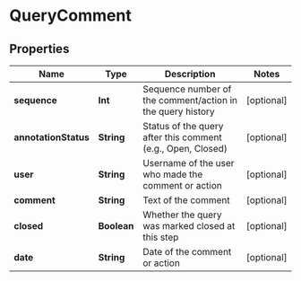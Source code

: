 

# QueryComment


## Properties

Name | Type | Description | Notes
------------ | ------------- | ------------- | -------------
**sequence** | **Int** | Sequence number of the comment/action in the query history |  [optional]
**annotationStatus** | **String** | Status of the query after this comment (e.g., Open, Closed) |  [optional]
**user** | **String** | Username of the user who made the comment or action |  [optional]
**comment** | **String** | Text of the comment |  [optional]
**closed** | **Boolean** | Whether the query was marked closed at this step |  [optional]
**date** | **String** | Date of the comment or action |  [optional]




